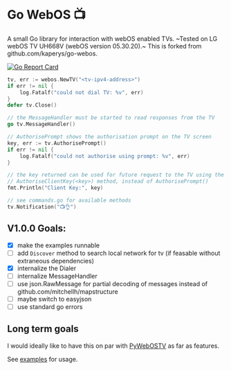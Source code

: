 # Go WebOS 📺

A small Go library for interaction with webOS enabled TVs. ~Tested on LG webOS TV UH668V (webOS version 05.30.20).~ This is forked from github.com/kaperys/go-webos.

[![Go Report Card](https://goreportcard.com/badge/github.com/kaperys/go-webos)](https://goreportcard.com/report/github.com/kaperys/go-webos)

```go
tv, err := webos.NewTV("<tv-ipv4-address>")
if err != nil {
    log.Fatalf("could not dial TV: %v", err)
}
defer tv.Close()

// the MessageHandler must be started to read responses from the TV
go tv.MessageHandler()

// AuthorisePrompt shows the authorisation prompt on the TV screen
key, err := tv.AuthorisePrompt()
if err != nil {
    log.Fatalf("could not authorise using prompt: %v", err)
}

// the key returned can be used for future request to the TV using the
// AuthoriseClientKey(<key>) method, instead of AuthorisePrompt()
fmt.Println("Client Key:", key)

// see commands.go for available methods
tv.Notification("📺👌")
```

## V1.0.0 Goals:

- [x] make the examples runnable
- [ ] add `Discover` method to search local network for tv (if feasable without extraneous dependencies)
- [x] internalize the Dialer
- [ ] internalize MessageHandler
- [ ] use json.RawMessage for partial decoding of messages instead of github.com/mitchellh/mapstructure
- [ ] maybe switch to easyjson
- [ ] use standard go errors

## Long term goals

I would ideally like to have this on par with [PyWebOSTV](https://github.com/supersaiyanmode/PyWebOSTV) as far as features.

See [examples](examples/) for usage.
